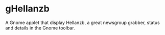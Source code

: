 gHellanzb
=========

A Gnome applet that display Hellanzb, a great newsgroup grabber, status and details in the Gnome toolbar.


